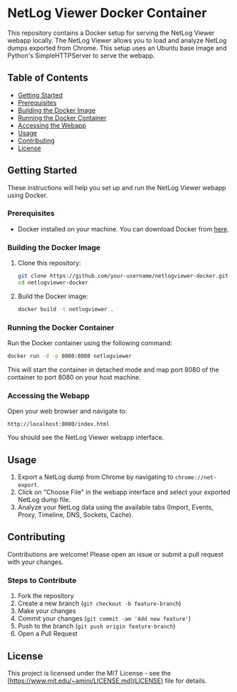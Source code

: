 # NetLog Viewer Docker Container

This repository contains a Docker setup for serving the NetLog Viewer webapp locally. The NetLog Viewer allows you to load and analyze NetLog dumps exported from Chrome. This setup uses an Ubuntu base image and Python's SimpleHTTPServer to serve the webapp.

## Table of Contents

- [Getting Started](#getting-started)
- [Prerequisites](#prerequisites)
- [Building the Docker Image](#building-the-docker-image)
- [Running the Docker Container](#running-the-docker-container)
- [Accessing the Webapp](#accessing-the-webapp)
- [Usage](#usage)
- [Contributing](#contributing)
- [License](#license)

## Getting Started

These instructions will help you set up and run the NetLog Viewer webapp using Docker.

### Prerequisites

- Docker installed on your machine. You can download Docker from [here](https://www.docker.com/products/docker-desktop).

### Building the Docker Image

1. Clone this repository:

   ```bash
   git clone https://github.com/your-username/netlogviewer-docker.git
   cd netlogviewer-docker
   ```

2. Build the Docker image:

   ```bash
   docker build -t netlogviewer .
   ```

### Running the Docker Container

Run the Docker container using the following command:

```bash
docker run -d -p 8080:8080 netlogviewer
```

This will start the container in detached mode and map port 8080 of the container to port 8080 on your host machine.

### Accessing the Webapp

Open your web browser and navigate to:

`http://localhost:8080/index.html`

You should see the NetLog Viewer webapp interface.

## Usage

1. Export a NetLog dump from Chrome by navigating to `chrome://net-export`.
2. Click on "Choose File" in the webapp interface and select your exported NetLog dump file.
3. Analyze your NetLog data using the available tabs (Import, Events, Proxy, Timeline, DNS, Sockets, Cache).

## Contributing

Contributions are welcome! Please open an issue or submit a pull request with your changes.

### Steps to Contribute

1. Fork the repository
2. Create a new branch (`git checkout -b feature-branch`)
3. Make your changes
4. Commit your changes (`git commit -am 'Add new feature'`)
5. Push to the branch (`git push origin feature-branch`)
6. Open a Pull Request

## License

This project is licensed under the MIT License - see the [https://www.mit.edu/~amini/LICENSE.md](LICENSE) file for details.
